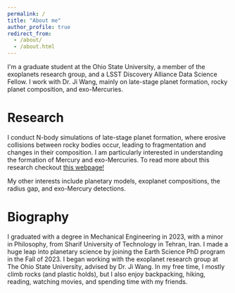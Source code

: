 ```yaml
---
permalink: /
title: "About me"
author_profile: true
redirect_from: 
  - /about/
  - /about.html
---
```


I'm a graduate student at the Ohio State University, a member of the exoplanets research group, and a LSST Discovery Alliance Data Science Fellow. I work with Dr. Ji Wang, mainly on late-stage planet formation, rocky planet composition, and exo-Mercuries.

Research
======
I conduct N-body simulations of late-stage planet formation, where erosive collisions between rocky bodies occur, leading to fragmentation and changes in their composition. I am particularly interested in understanding the formation of Mercury and exo-Mercuries. To read more about this research checkout [this webpage!](https://haniyehtajer.github.io/research/) 

My other interests include planetary models, exoplanet compositions, the radius gap, and exo-Mercury detections. 

Biography
====
I graduated with a degree in Mechanical Engineering in 2023, with a minor in Philosophy, from Sharif University of Technology in Tehran, Iran. I made a huge leap into planetary science by joining the Earth Science PhD program in the Fall of 2023. I began working with the exoplanet research group at The Ohio State University, advised by Dr. Ji Wang. In my free time, I mostly climb rocks (and plastic holds), but I also enjoy backpacking, hiking, reading, watching movies, and spending time with my friends.